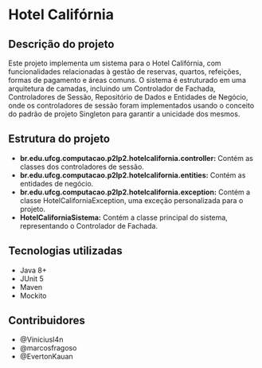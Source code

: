 # Hotel Califórnia
## Descrição do projeto
Este projeto implementa um sistema para o Hotel Califórnia, com funcionalidades relacionadas à gestão de reservas, quartos, refeições, formas de pagamento e áreas comuns. O sistema é estruturado em uma arquitetura de camadas, incluindo um Controlador de Fachada, Controladores de Sessão, Repositório de Dados e Entidades de Negócio, onde os controladores de sessão foram implementados usando o conceito do padrão de projeto Singleton para garantir a unicidade dos mesmos.
## Estrutura do projeto
* **br.edu.ufcg.computacao.p2lp2.hotelcalifornia.controller:** Contém as classes dos controladores de sessão.
* **br.edu.ufcg.computacao.p2lp2.hotelcalifornia.entities:** Contém as entidades de negócio.
* **br.edu.ufcg.computacao.p2lp2.hotelcalifornia.exception:** Contém a classe HotelCaliforniaException, uma exceção personalizada para o projeto.
* **HotelCaliforniaSistema:** Contém a classe principal do sistema, representando o Controlador de Fachada.
## Tecnologias utilizadas
* Java 8+
* JUnit 5
* Maven
* Mockito
## Contribuidores
* @ViniciusI4n
* @marcosfragoso
* @EvertonKauan
